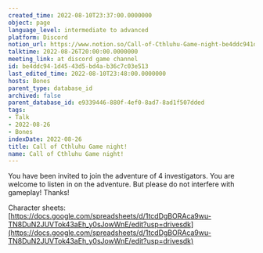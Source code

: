 ```yaml
---
created_time: 2022-08-10T23:37:00.0000000
object: page
language_level: intermediate to advanced
platform: Discord
notion_url: https://www.notion.so/Call-of-Cthluhu-Game-night-be4ddc941d4543d5bd4ab36c7c03e513
talktime: 2022-08-26T20:00:00.0000000
meeting_link: at discord game channel
id: be4ddc94-1d45-43d5-bd4a-b36c7c03e513
last_edited_time: 2022-08-10T23:48:00.0000000
hosts: Bones
parent_type: database_id
archived: false
parent_database_id: e9339446-880f-4ef0-8ad7-8ad1f507dded
tags:
- Talk
- 2022-08-26
- Bones
indexDate: 2022-08-26
title: Call of Cthluhu Game night!
name: Call of Cthluhu Game night!
---
```


You have been invited to join the adventure of 4 investigators. 
You are welcome to listen in on the adventure. But please do not interfere with gameplay! Thanks!



Character sheets: 
[https://docs.google.com/spreadsheets/d/1tcdDgBORAca9wu-TN8DuN2JUVTok43aEh_y0sJowWnE/edit?usp=drivesdk](https://docs.google.com/spreadsheets/d/1tcdDgBORAca9wu-TN8DuN2JUVTok43aEh_y0sJowWnE/edit?usp=drivesdk)   












